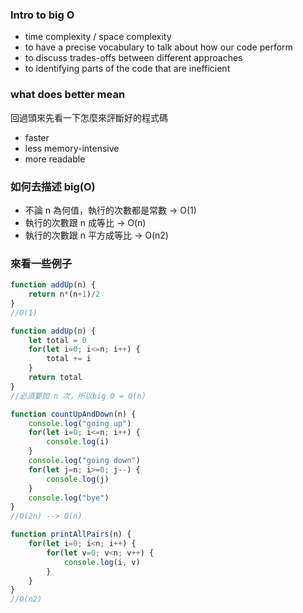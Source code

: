 ### Intro to big O
- time complexity / space complexity
- to have a precise vocabulary to talk about how our code perform
- to discuss trades-offs between different approaches
- to identifying parts of the code that are inefficient

### what does better mean
回過頭來先看一下怎麼來評斷好的程式碼
- faster
- less memory-intensive
- more readable

### 如何去描述 big(O)
- 不論 n 為何值，執行的次數都是常數 -> O(1)
- 執行的次數跟 n 成等比 -> O(n)
- 執行的次數跟 n 平方成等比 -> O(n2)

### 來看一些例子
```js
function addUp(n) {
	return n*(n+1)/2
}
//O(1)
```

```js
function addUp(n) {
	let total = 0
	for(let i=0; i<=n; i++) {
		total += i
	}
	return total
}
//必須要加 n 次，所以big O = O(n)
```

```js
function countUpAndDown(n) {
	console.log("going up")
	for(let i=0; i<=n; i++) {
		console.log(i)
	}
	console.log("going down")
	for(let j=n; i>=0; j--) {
		console.log(j)
	}
	console.log("bye")
}
//O(2n) --> O(n)
```

```js
function printAllPairs(n) {
	for(let i=0; i<n; i++) {
		for(let v=0; v<n; v++) {
			console.log(i, v)
		}
	}
}
//O(n2)
```